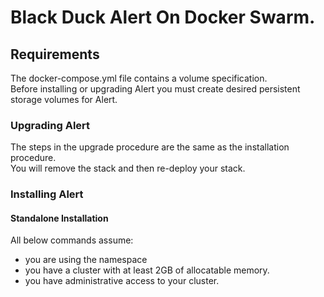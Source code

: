 # Black Duck Alert On Docker Swarm.

## Requirements

The docker-compose.yml file contains a volume specification.  
Before installing or upgrading Alert you must create desired persistent storage volumes for Alert.

### Upgrading Alert
The steps in the upgrade procedure are the same as the installation procedure.  
You will remove the stack and then re-deploy your stack.

### Installing Alert

#### Standalone Installation
All below commands assume:
- you are using the namespace 
- you have a cluster with at least 2GB of allocatable memory.
- you have administrative access to your cluster.

